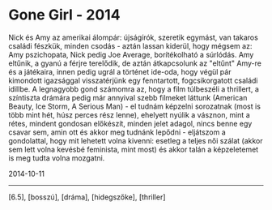# Gone Girl - 2014

Nick és Amy az amerikai álompár: újságírók, szeretik egymást, van takaros családi fészkük, minden csodás - aztán lassan kiderül, hogy mégsem az: Amy pszichopata, Nick pedig Joe Average, borítékolható a súrlódás. Amy eltűnik, a gyanú a férjre terelődik, de aztán átkapcsolunk az "eltűnt" Amy-re és a játékaira, innen pedig ugrál a történet ide-oda, hogy végül pár kimondott igazsággal visszatérjünk egy fenntartott, fogcsikorgatott családi idillbe. A legnagyobb gond számomra az, hogy a film túlbeszéli a thrillert, a színtiszta drámára pedig már annyival szebb filmeket láttunk (American Beauty, Ice Storm, A Serious Man) - el tudnám képzelni sorozatnak (most is több mint hét, húsz perces rész lenne), ehelyett nyúlik a vásznon, mint a rétes, mindent gondosan előkészít, minden jelet adagol, nincs benne egy csavar sem, amin ott és akkor meg tudnánk lepődni - eljátszom a gondolattal, hogy mit lehetett volna kivenni: esetleg a teljes női szálat (akkor sem lett volna kevésbé feminista, mint most) és akkor talán a képzeletemet is meg tudta volna mozgatni.

2014-10-11 

----

[6.5], [bosszú], [dráma], [hidegszőke], [thriller]
